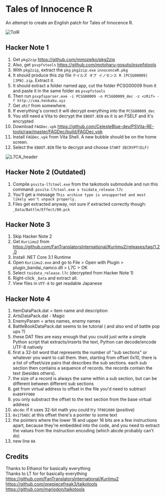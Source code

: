 # Tales of Innocence R

An attempt to create an English patch for Tales of Innocence R.

![ToIR](https://raw.githubusercontent.com/pnvnd/Tales-of-Innocence-R/main/toir.png)

## Hacker Note 1

1. Get `pkg2zip` https://github.com/mmozeiko/pkg2zip 
2. Also, get `psvpfstools` https://github.com/motoharu-gosuto/psvpfstools
3. With `pkg2zip`, extract the `pkg` `pkg2zip.exe` `innocenceR.pkg`
4. It should produce this zip file `テイルズ オブ イノセンス R [PCSG00009] [JPN].zip`. Extract it.
5. It should extract a folder named app, cut the folder PCSG00009 from it and paste it in the same folder as `psvpfstools`
6. Then run `psvpfsparser.exe -i PCSG00009 -o PCSG00009_dec -z <zRif> -f http://cma.henkaku.xyz`
7. Get `zRif` from somewhere.
8. If everything's correct it will decrypt everything into the `PCSG00009_dec`
9. You still need a Vita to decrypt the `EBOOT.BIN` as it is an FSELF and it's encrypted
10. Download `FAGDec.vpk` https://github.com/CelesteBlue-dev/PSVita-RE-tools/raw/master/FAGDec/build/FAGDec.vpk
11. Install `FAGDec.vpk` from Vita Shell.  A new bubble should be on the home screen.
12. Select the `EBOOT.BIN` file to decrypt and choose `START DECRYPT(ELF)`

![L7CA_header](https://raw.githubusercontent.com/pnvnd/Tales-of-Innocence-R/main/L7CA_decrypted.png)


## Hacker Note 2 (Outdated)

1. Compile `psvita-l7ctool.exe` from the taikotools submodule and run this command: `psvita-l7ctool.exe x toidata_release.l7c`
2. You'll get a message `This archive type is unsupported and most likely won't unpack properly.`
3. Files get extracted anyway, not sure if extracted correctly though: `_Data/Battle/Effect/00.pck`

## Hacker Note 3

1. Skip Hacker Note 2
2. Get `Kuriimu2` from https://github.com/FanTranslatorsInternational/Kuriimu2/releases/tag/1.2.0
3. Install .NET Core 3.1 Runtime
4. Open `Kuriimu2.exe` and go to File > Open with Plugin > plugin_bandai_namco.dll > L7C > OK
5. Select `toidata_release.l7c` (decrypted from Hacker Note 1)
6. Right-click `_Data` and extract all.
7. View files in `UTF-8` to get readable Japanese

## Hacker Note 4
1. ItemDataPack.dat = item name and description
2. ArtsDataPack.dat - Magic
3. EnemyParam = artes names, enemy names
4. BattleBookDataPack.dat seems to be tutorial ( and also end of battle pop ups ?)
5. these DAT files are easy enough that you could just write a simple Python script that extracts/inserts the text, Python can decode/encode UTF-8 natively
6. first a 32-bit word that represents the number of "sub sections" or whatever you want to call them. then, starting from offset 0x10, there is a list of offset/size pairs that describes the sub sections. each sub section then contains a sequence of records. the records contain the text (besides others).
7. the size of a record is always the same within a sub section, but can be different between different sub sections
8. get from virtual address to offset in the file you'd need to subtract `0x80FFF000`
9. you only substract the offset to the text section from the base virtual address
10. `abcde`: if it uses 32-bit math you could try `7F001000` (positive)
11. `0x175AEC` at this offset there's a pointer to some text
12. the pointers where the lower 16 and upper 16 bits are a few instructions apart, because they're embedded into the code, and you need to extract the values from the instruction encoding (which abcde probably can't do)
13. new line `0A`

## Credits
Thanks to Ethanol for basically everything  
Thanks to LT for for basically everything  
https://github.com/FanTranslatorsInternational/Kuriimu2  
https://github.com/onepiecefreak3/taikotools  
https://github.com/mariodon/taikotools  
